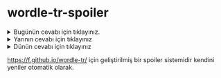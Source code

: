 # wordle-tr-spoiler

<details>
  <summary>Bugünün cevabı için tıklayınız.</summary>
  <br>
    <b> hamil </b>
</details>

<details>
  <summary>Yarının cevabı için tıklayınız</summary>
  <br>
   <b> kelik </b>
</details>

<details>
  <summary>Dünün cevabı için tıklayınız </summary>
  <br>
  <b> örtme </b>
</details>

https://f.github.io/wordle-tr/ için geliştirilmiş bir spoiler sistemidir kendini yeniler otomatik olarak.

